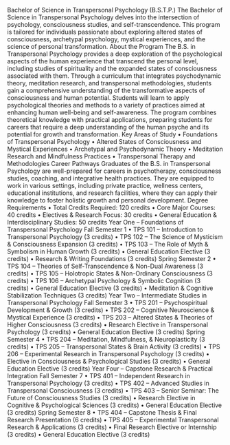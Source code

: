 
Bachelor of Science in Transpersonal Psychology (B.S.T.P.)
The Bachelor of Science in Transpersonal Psychology delves into the intersection of psychology, consciousness studies, and self-transcendence. This program is tailored for individuals passionate about exploring altered states of consciousness, archetypal psychology, mystical experiences, and the science of personal transformation.
About the Program
The B.S. in Transpersonal Psychology provides a deep exploration of the psychological aspects of the human experience that transcend the personal level, including studies of spirituality and the expanded states of consciousness associated with them. Through a curriculum that integrates psychodynamic theory, meditation research, and transpersonal methodologies, students gain a comprehensive understanding of the transformative aspects of consciousness and human potential.
Students will learn to apply psychological theories and methods to a variety of practices aimed at enhancing human well-being and self-awareness. The program combines theoretical knowledge with practical applications, preparing students for careers that require a deep understanding of the human psyche and its potential for growth and transformation.
Key Areas of Study
•	Foundations of Transpersonal Psychology
•	Altered States of Consciousness and Mystical Experiences
•	Archetypal and Psychodynamic Theory
•	Meditation Research and Mindfulness Practices
•	Transpersonal Therapy and Methodologies
Career Pathways
Graduates of the B.S. in Transpersonal Psychology are well-prepared for careers in psychotherapy, consciousness studies, coaching, and integrative health practices. They are equipped to work in various settings, including private practice, wellness centers, educational institutions, and research facilities, where they can apply their knowledge to foster holistic growth and personal development.
Degree Requirements
•	Total Credits Required: 120 credits
•	Core Major Courses: 40 credits
•	Electives & Research Focus: 30 credits
•	General Education & Interdisciplinary Studies: 50 credits
Year One – Foundations of Transpersonal Psychology
Fall Semester 1
•	TPS 101 – Introduction to Transpersonal Psychology (3 credits)
•	TPS 102 – The Science of Mysticism & Consciousness Expansion (3 credits)
•	TPS 103 – The Role of Myth & Symbolism in Human Growth (3 credits)
•	General Education Elective (3 credits)
•	Research & Writing Foundations (3 credits)
Spring Semester 2
•	TPS 104 – Theories of Self-Transcendence & Non-Dual Awareness (3 credits)
•	TPS 105 – Holotropic States & Non-Ordinary Consciousness (3 credits)
•	TPS 106 – Archetypal Psychology & Symbolic Cognition (3 credits)
•	General Education Elective (3 credits)
•	Meditation & Cognitive Stabilization Techniques (3 credits)
Year Two – Intermediate Studies in Transpersonal Psychology
Fall Semester 3
•	TPS 201 – Psychospiritual Development & Growth (3 credits)
•	TPS 202 – Cognitive Neuroscience & Mystical Experience (3 credits)
•	TPS 203 – Altered States & Theories of Higher Consciousness (3 credits)
•	Research Elective in Transpersonal Psychology (3 credits)
•	General Education Elective (3 credits)
Spring Semester 4
•	TPS 204 – Meditation, Mindfulness, & Neuroplasticity (3 credits)
•	TPS 205 – Transpersonal States & Brain Activity (3 credits)
•	TPS 206 – Experimental Research in Transpersonal Psychology (3 credits)
•	Elective in Consciousness & Psychological Studies (3 credits)
•	General Education Elective (3 credits)
Year Four – Capstone Research & Practical Integration
Fall Semester 7
•	TPS 401 – Independent Research in Transpersonal Psychology (3 credits)
•	TPS 402 – Advanced Studies in Transpersonal Consciousness (3 credits)
•	TPS 403 – Senior Seminar: The Future of Consciousness Studies (3 credits)
•	Research Elective in Cognitive & Psychological Sciences (3 credits)
•	General Education Elective (3 credits)
Spring Semester 8
•	TPS 404 – Capstone Thesis & Final Research Presentation (6 credits)
•	TPS 405 – Experimental Transpersonal Research & Applications (3 credits)
•	Final Research Elective or Internship (3 credits)
•	General Education Elective (3 credits)
